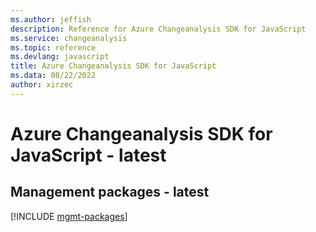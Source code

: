 ```yaml
---
ms.author: jeffish
description: Reference for Azure Changeanalysis SDK for JavaScript
ms.service: changeanalysis
ms.topic: reference
ms.devlang: javascript
title: Azure Changeanalysis SDK for JavaScript
ms.data: 08/22/2022
author: xirzec
---
```

# Azure Changeanalysis SDK for JavaScript - latest

## Management packages - latest
[!INCLUDE [mgmt-packages](changeanalysis-mgmt-index.md)]